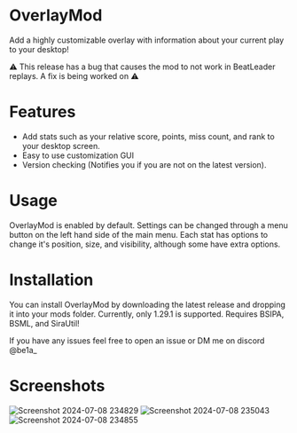 # OverlayMod
Add a highly customizable overlay with information about your current play to your desktop!

⚠️ This release has a bug that causes the mod to not work in BeatLeader replays. A fix is being worked on ⚠️

# Features
- Add stats such as your relative score, points, miss count, and rank to your desktop screen.
- Easy to use customization GUI
- Version checking (Notifies you if you are not on the latest version).

# Usage
OverlayMod is enabled by default. Settings can be changed through a menu button on the left hand side of the main menu. Each stat has options to change it's position, size, and visibility, although some have extra options.

# Installation
You can install OverlayMod by downloading the latest release and dropping it into your mods folder. Currently, only 1.29.1 is supported. Requires BSIPA, BSML, and SiraUtil!



If you have any issues feel free to open an issue or DM me on discord @be1a_

# Screenshots
![Screenshot 2024-07-08 234829](https://github.com/NotBela/OverlayMod/assets/100267928/bca02a52-9d28-4599-b1ae-d3f00d0bc1dc)
![Screenshot 2024-07-08 235043](https://github.com/NotBela/OverlayMod/assets/100267928/2bbdc5b7-5925-47be-8628-aebf9252a092)
![Screenshot 2024-07-08 234855](https://github.com/NotBela/OverlayMod/assets/100267928/db252860-92f6-4506-bb36-93c6c7259a55)
